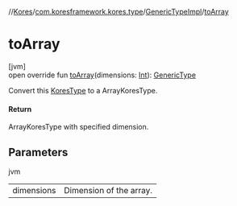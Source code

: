 //[Kores](../../../index.md)/[com.koresframework.kores.type](../index.md)/[GenericTypeImpl](index.md)/[toArray](to-array.md)

# toArray

[jvm]\
open override fun [toArray](to-array.md)(dimensions: [Int](https://kotlinlang.org/api/latest/jvm/stdlib/kotlin/-int/index.html)): [GenericType](../-generic-type/index.md)

Convert this [KoresType](../-kores-type/index.md) to a ArrayKoresType.

#### Return

ArrayKoresType with specified dimension.

## Parameters

jvm

| | |
|---|---|
| dimensions | Dimension of the array. |

